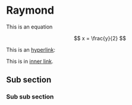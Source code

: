 # Raymond

This is an equation

$$
x = \frac{y}{2}
$$

This is an [hyperlink](/www.google.com):

This is in [inner link](/README.md).


## Sub section

### Sub sub section